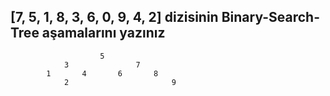 ## [7, 5, 1, 8, 3, 6, 0, 9, 4, 2] dizisinin Binary-Search-Tree aşamalarını yazınız

                        5
                3               7
            1       4       6       8
                2                       9
